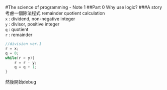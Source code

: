 
#The science of programming - Note 1
##Part  0 Why use logic?
###A story
考慮一個除法程式 remainder quotient calculation  
`x` :  dividend,  non-negative integer  
`y` : divisor, positive integer  
`q` : quotient  
`r` : remainder  

``` c++
//division ver.1
r = x;
q = 0;
while(r > y){
    r = r - y;
    q = q + 1;
}
```
然後開始debug

